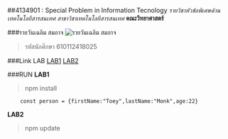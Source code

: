 ##4134901 : Special Problem in Information Tecnology
*รายวิชาหัวข้อพิเศษด้านเทคโนโลยีสารสนเทศ*
_สาขาวิชาเทคโนโลยีสารสนเทศ_
**คณะวิทยาศาสตร์**

###รายวันเฉลิม  สมอาจ
![รายวันเฉลิม  สมอาจ](https://www.facebook.com/photo/?fbid=3078644569037390&set=a.1516835661884963)
>รหัสนักศึกษา 610112418025

###Link LAB
[LAB1](https://github.com/wonchaloem/4134901-2-64/tree/main/610112418025/LAB1)
[LAB2](https://github.com/wonchaloem/4134901-2-64/tree/main/LAB2)

###RUN
**LAB1**
> npm install
```
    const person = {firstName:"Toey",lastName:"Monk",age:22}
```
**LAB2**
>npm update